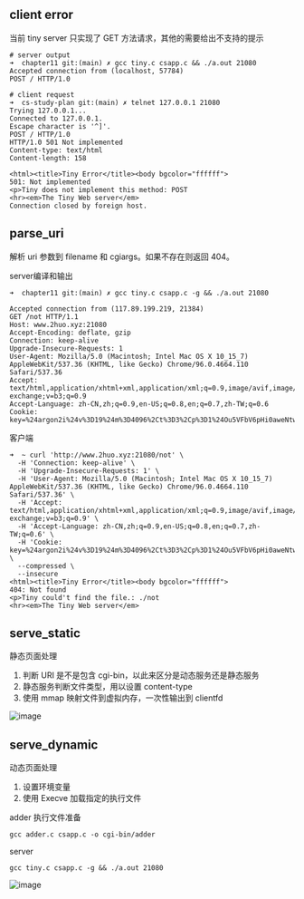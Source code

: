 ## client error

当前 tiny server 只实现了 GET 方法请求，其他的需要给出不支持的提示

```shell script
# server output
➜  chapter11 git:(main) ✗ gcc tiny.c csapp.c && ./a.out 21080
Accepted connection from (localhost, 57784)
POST / HTTP/1.0

# client request
➜  cs-study-plan git:(main) ✗ telnet 127.0.0.1 21080
Trying 127.0.0.1...
Connected to 127.0.0.1.
Escape character is '^]'.
POST / HTTP/1.0
HTTP/1.0 501 Not implemented
Content-type: text/html
Content-length: 158

<html><title>Tiny Error</title><body bgcolor="ffffff">
501: Not implemented
<p>Tiny does not implement this method: POST
<hr><em>The Tiny Web server</em>
Connection closed by foreign host.
```

## parse_uri

解析 uri 参数到 filename 和 cgiargs。如果不存在则返回 404。


server编译和输出
```shell script
➜  chapter11 git:(main) ✗ gcc tiny.c csapp.c -g && ./a.out 21080

Accepted connection from (117.89.199.219, 21384)
GET /not HTTP/1.1
Host: www.2huo.xyz:21080
Accept-Encoding: deflate, gzip
Connection: keep-alive
Upgrade-Insecure-Requests: 1
User-Agent: Mozilla/5.0 (Macintosh; Intel Mac OS X 10_15_7) AppleWebKit/537.36 (KHTML, like Gecko) Chrome/96.0.4664.110 Safari/537.36
Accept: text/html,application/xhtml+xml,application/xml;q=0.9,image/avif,image/webp,image/apng,*/*;q=0.8,application/signed-exchange;v=b3;q=0.9
Accept-Language: zh-CN,zh;q=0.9,en-US;q=0.8,en;q=0.7,zh-TW;q=0.6
Cookie: key=%24argon2i%24v%3D19%24m%3D4096%2Ct%3D3%2Cp%3D1%24Ou5VFbV6pHi0aweNtwh9tQ%24D7ylm7cfCTZYmggmym5AIwKztrbqUMRAEDt%2Fo%2B2ysk0
```


客户端
```shell script
➜  ~ curl 'http://www.2huo.xyz:21080/not' \
  -H 'Connection: keep-alive' \
  -H 'Upgrade-Insecure-Requests: 1' \
  -H 'User-Agent: Mozilla/5.0 (Macintosh; Intel Mac OS X 10_15_7) AppleWebKit/537.36 (KHTML, like Gecko) Chrome/96.0.4664.110 Safari/537.36' \
  -H 'Accept: text/html,application/xhtml+xml,application/xml;q=0.9,image/avif,image/webp,image/apng,*/*;q=0.8,application/signed-exchange;v=b3;q=0.9' \
  -H 'Accept-Language: zh-CN,zh;q=0.9,en-US;q=0.8,en;q=0.7,zh-TW;q=0.6' \
  -H 'Cookie: key=%24argon2i%24v%3D19%24m%3D4096%2Ct%3D3%2Cp%3D1%24Ou5VFbV6pHi0aweNtwh9tQ%24D7ylm7cfCTZYmggmym5AIwKztrbqUMRAEDt%2Fo%2B2ysk0' \
  --compressed \
  --insecure
<html><title>Tiny Error</title><body bgcolor="ffffff">
404: Not found
<p>Tiny could't find the file.: ./not
<hr><em>The Tiny Web server</em>
```


## serve_static

静态页面处理

1. 判断 URI 是不是包含 cgi-bin，以此来区分是动态服务还是静态服务
2. 静态服务判断文件类型，用以设置 content-type
3. 使用 mmap 映射文件到虚拟内存，一次性输出到 clientfd

![image](https://user-images.githubusercontent.com/9459488/146711879-02dde80e-890d-47b9-aea9-7e7b28e396f7.png)


## serve_dynamic

动态页面处理

1. 设置环境变量
2. 使用 Execve 加载指定的执行文件

adder 执行文件准备
```shell script
gcc adder.c csapp.c -o cgi-bin/adder
```

server
```shell script
gcc tiny.c csapp.c -g && ./a.out 21080
```


![image](https://user-images.githubusercontent.com/9459488/146715050-c80895dd-14bd-4da9-a27b-682ac5eb4d00.png)
